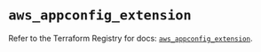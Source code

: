 # `aws_appconfig_extension`

Refer to the Terraform Registry for docs: [`aws_appconfig_extension`](https://registry.terraform.io/providers/hashicorp/aws/5.73.0/docs/resources/appconfig_extension).
